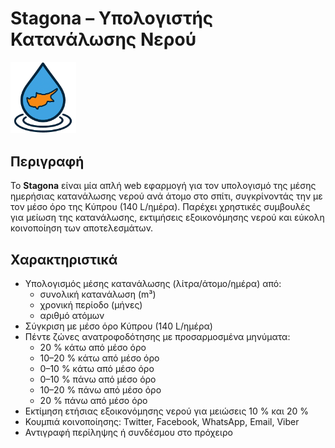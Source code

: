 # Stagona – Υπολογιστής Κατανάλωσης Νερού

<img src="logo.png" alt="Stagona Logo" width="105px" />

## Περιγραφή
Το **Stagona** είναι μία απλή web εφαρμογή για τον υπολογισμό της μέσης ημερήσιας κατανάλωσης νερού ανά άτομο στο σπίτι, συγκρίνοντάς την με τον μέσο όρο της Κύπρου (140 L/ημέρα). Παρέχει χρηστικές συμβουλές για μείωση της κατανάλωσης, εκτιμήσεις εξοικονόμησης νερού και εύκολη κοινοποίηση των αποτελεσμάτων.

## Χαρακτηριστικά
- Υπολογισμός μέσης κατανάλωσης (λίτρα/άτομο/ημέρα) από:  
  - συνολική κατανάλωση (m³)  
  - χρονική περίοδο (μήνες)  
  - αριθμό ατόμων  
- Σύγκριση με μέσο όρο Κύπρου (140 L/ημέρα)  
- Πέντε ζώνες ανατροφοδότησης με προσαρμοσμένα μηνύματα:  
  - 20 % κάτω από μέσο όρο  
  - 10–20 % κάτω από μέσο όρο  
  - 0–10 % κάτω από μέσο όρο  
  - 0–10 % πάνω από μέσο όρο  
  - 10–20 % πάνω από μέσο όρο  
  - 20 % πάνω από μέσο όρο  
- Εκτίμηση ετήσιας εξοικονόμησης νερού για μειώσεις 10 % και 20 %
- Κουμπιά κοινοποίησης: Twitter, Facebook, WhatsApp, Email, Viber  
- Αντιγραφή περίληψης ή συνδέσμου στο πρόχειρο  
